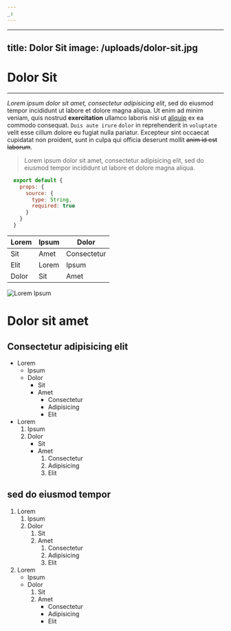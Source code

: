 ```yaml
---
_:
---
```

---
title: Dolor Sit
image: /uploads/dolor-sit.jpg
---

# Dolor Sit

---

*Lorem ipsum dolor sit amet, consectetur adipisicing elit*, sed do eiusmod
tempor incididunt ut labore et dolore magna aliqua. Ut enim ad minim veniam,
quis nostrud **exercitation** ullamco laboris nisi ut [aliquip](#) ex ea commodo
consequat. `Duis aute irure` `dolor` in reprehenderit in `voluptate` velit esse
cillum dolore eu fugiat nulla pariatur. Excepteur sint occaecat cupidatat non
proident, sunt in culpa qui officia deserunt mollit ~~anim id est laborum~~.

> Lorem ipsum dolor sit amet, consectetur adipisicing elit, sed do eiusmod
> tempor incididunt ut labore et dolore magna aliqua.

```javascript
  export default {
    props: {
      source: {
        type: String,
        required: true
      }
    }
  }
```

| Lorem | Ipsum | Dolor       |
|-------|-------|-------------|
| Sit   | Amet  | Consectetur |
| Elit  | Lorem | Ipsum       |
| Dolor | Sit   | Amet        |

![Lorem Ipsum](/uploads/lorem-ipsum.jpg)

# Dolor sit amet

## Consectetur adipisicing elit

* Lorem
  * Ipsum
  * Dolor
    * Sit
    * Amet
      * Consectetur
      * Adipisicing
      * Elit
* Lorem
  1. Ipsum
  2. Dolor
     * Sit
     * Amet
       1. Consectetur
       2. Adipisicing
       3. Elit

## sed do eiusmod tempor

1. Lorem
   1. Ipsum
   2. Dolor
      1. Sit
      2. Amet
         1. Consectetur
         2. Adipisicing
         3. Elit
2. Lorem
   * Ipsum
   * Dolor
     1. Sit
     2. Amet
        * Consectetur
        * Adipisicing
        * Elit
